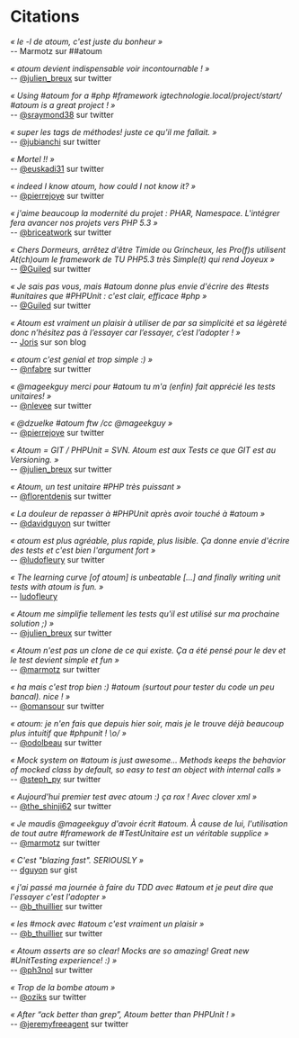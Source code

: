 # Citations

<cite>« le -l de atoum, c'est juste du bonheur »</cite>   
-- Marmotz sur ##atoum

<cite>« atoum devient indispensable voir incontournable ! »</cite>   
-- [@julien_breux](https://twitter.com/julien_breux/status/123708116167700481) sur twitter

<cite>« Using #atoum for a #php #framework igtechnologie.local/project/start/ #atoum is a great project ! »</cite>   
-- [@sraymond38](https://twitter.com/sraymond38/status/123782831431368704) sur twitter

<cite>« super les tags de méthodes! juste ce qu'il me fallait. »</cite>   
-- [@jubianchi](https://twitter.com/jubianchi/status/123718414492639232) sur twitter

<cite>« Mortel !! »</cite>   
-- [@euskadi31](https://twitter.com/euskadi31/status/118295307590189057) sur twitter

<cite>« indeed I know atoum, how could I not know it? »</cite>   
-- [@pierrejoye](https://twitter.com/pierrejoye/status/116950623634722816) sur twitter

<cite>« j'aime beaucoup la modernité du projet : PHAR, Namespace. L'intégrer fera avancer nos projets vers PHP 5.3 »</cite>   
-- [@briceatwork](https://twitter.com/briceatwork/status/108180796543737858) sur twitter

<cite>« Chers Dormeurs, arrêtez d'être Timide ou Grincheux, les Pro(f)s utilisent At(ch)oum le framework de TU PHP5.3 très Simple(t) qui rend Joyeux »</cite>   
-- [@Guiled](https://twitter.com/#!/Guiled/status/129839017280798720) sur twitter

<cite>« Je sais pas vous, mais #atoum donne plus envie d'écrire des #tests #unitaires que #PHPUnit : c'est clair, efficace #php »</cite>   
-- [@Guiled](http://twitter.com/#!/Guiled/status/99951136131395584) sur twitter

<cite>« Atoum est vraiment un plaisir à utiliser de par sa simplicité et sa légèreté donc n’hésitez pas à l’essayer car l’essayer, c’est l’adopter ! »</cite>   
-- [Joris](http://blog.eexit.net/2011/11/php-projet-silex-tdd-pour-le-code-metier.html) sur son blog

<cite>« atoum c'est genial et trop simple :) »</cite>   
-- [@nfabre](https://twitter.com/nfabre/status/142608190826221568) sur twitter

<cite>« @mageekguy merci pour #atoum tu m'a (enfin) fait apprécié les tests unitaires! »</cite>   
-- [@nlevee](https://twitter.com/nlevee/status/142610864493694977) sur twitter

<cite>« @dzuelke #atoum ftw /cc @mageekguy »</cite>   
-- [@pierrejoye](https://twitter.com/pierrejoye/status/143388776603979777) sur twitter

<cite>« Atoum = GIT / PHPUnit = SVN. Atoum est aux Tests ce que GIT est au Versioning. »</cite>   
-- [@julien_breux](https://twitter.com/julien_breux/status/177008279883489280) sur twitter

<cite>« Atoum, un test unitaire #PHP très puissant »</cite>   
-- [@florentdenis](https://twitter.com/florentdenis/status/177418328413966337) sur twitter

<cite>« La douleur de repasser à #PHPUnit après avoir touché à #atoum »</cite>   
-- [@davidguyon](https://twitter.com/davidguyon/status/177794017025728512) sur twitter

<cite>« atoum est plus agréable, plus rapide, plus lisible. Ça donne envie d'écrire des tests et c'est bien l'argument fort »</cite>   
-- [@ludofleury](https://twitter.com/ludofleury/status/180100038217838593) sur twitter

<cite>« The learning curve [of atoum] is unbeatable [...] and finally writing unit tests with atoum is fun. »</cite>   
-- [ludofleury](http://testonsteroid.tumblr.com/post/20176732842/php-unit-testing-with-atoum)

<cite>« Atoum me simplifie tellement les tests qu'il est utilisé sur ma prochaine solution ;) »</cite>   
-- [@julien_breux](https://twitter.com/julien_breux/status/206796254515167232) sur twitter

<cite>« Atoum n'est pas un clone de ce qui existe. Ça a été pensé pour le dev et le test devient simple et fun »</cite>   
-- [@marmotz](https://twitter.com/marmotz/status/213234440179154945) sur twitter

<cite>« ha mais c'est trop bien :) #atoum (surtout pour tester du code un peu bancal). nice ! »</cite>   
-- [@omansour](https://twitter.com/omansour/status/212925469845241861) sur twitter

<cite>« atoum: je n'en fais que depuis hier soir, mais je le trouve déjà beaucoup plus intuitif que #phpunit ! \o/ »</cite>   
-- [@odolbeau](https://twitter.com/odolbeau/status/220118850442764289) sur twitter

<cite>« Mock system on #atoum is just awesome... Methods keeps the behavior of mocked class by default, so easy to test an object with internal calls »</cite>   
-- [@steph_py](https://twitter.com/steph_py/status/225527973565046784) sur twitter

<cite>« Aujourd'hui premier test avec atoum :) ça rox ! Avec clover xml »</cite>   
-- [@the_shinji62](https://twitter.com/the_shinji62/status/227877265072062464) sur twitter

<cite>« Je maudis @mageekguy d'avoir écrit #atoum. À cause de lui, l'utilisation de tout autre #framework de #TestUnitaire est un véritable supplice »</cite>   
-- [@marmotz](https://twitter.com/marmotz/status/235389600439357440) sur twitter

<cite>« C'est "blazing fast". SERIOUSLY »</cite>   
-- [dguyon](https://gist.github.com/2002661) sur gist

<cite>« j'ai passé ma journée à faire du TDD avec #atoum et je peut dire que l'essayer c'est l'adopter »</cite>   
-- [@b_thuillier](https://twitter.com/b_thuillier/status/239034578403221504) sur twitter

<cite>« les #mock avec #atoum c'est vraiment un plaisir »</cite>   
-- [@b_thuillier](https://twitter.com/b_thuillier/status/240411313925398528) sur twitter

<cite>« Atoum asserts are so clear! Mocks are so amazing! Great new #UnitTesting experience! :) »</cite>   
-- [@ph3nol](https://twitter.com/ph3nol/status/244435219598430210) sur twitter

<cite>« Trop de la bombe atoum »</cite>   
-- [@oziks](https://twitter.com/oziks/status/248720413444685824) sur twitter

<cite>« After “ack better than grep”, Atoum better than PHPUnit ! »</cite>   
-- [@jeremyfreeagent](https://twitter.com/jeremyfreeagent/status/251266310003105792) sur twitter
